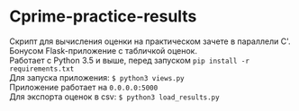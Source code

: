# Cprime-practice-results
Скрипт для вычисления оценки на практическом зачете в параллели C'.  
Бонусом Flask-приложение с табличкой оценок.  
Работает с Python 3.5 и выше, перед запуском `pip install -r requirements.txt`  
Для запуска приложения: `$ python3 views.py`   
Приложение работает на `0.0.0.0:5000`  
Для экспорта оценок в csv: `$ python3 load_results.py`
